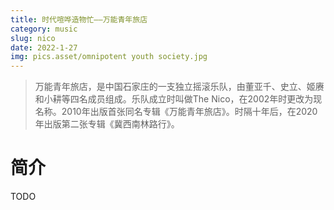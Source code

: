 ```yaml
---
title: 时代喧哗造物忙——万能青年旅店
category: music
slug: nico
date: 2022-1-27
img: pics.asset/omnipotent youth society.jpg 
---
```


> 万能青年旅店，是中国石家庄的一支独立摇滚乐队，由董亚千、史立、姬赓和小耕等四名成员组成。乐队成立时叫做The Nico，在2002年时更改为现名称。2010年出版首张同名专辑《万能青年旅店》。时隔十年后，在2020年出版第二张专辑《冀西南林路行》。 
>
> <!-- end -->

# 简介

TODO

